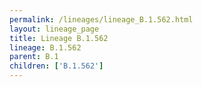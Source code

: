 ```yaml
---
permalink: /lineages/lineage_B.1.562.html
layout: lineage_page
title: Lineage B.1.562
lineage: B.1.562
parent: B.1
children: ['B.1.562']
---
```

